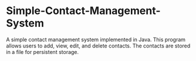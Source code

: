 # Simple-Contact-Management-System
A simple contact management system implemented in Java. This program allows users to add, view, edit, and delete contacts. The contacts are stored in a file for persistent storage.
